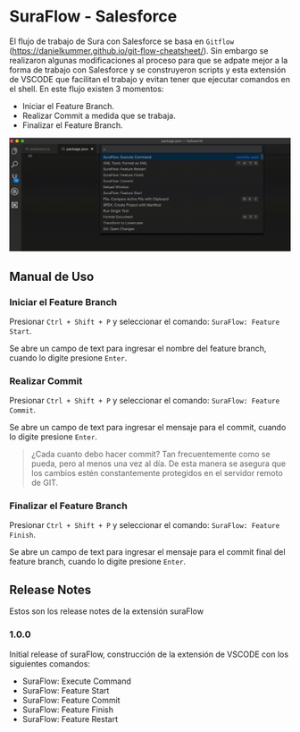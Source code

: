 # SuraFlow - Salesforce

El flujo de trabajo de Sura con Salesforce se basa en `Gitflow` (https://danielkummer.github.io/git-flow-cheatsheet/).
Sin embargo se realizaron algunas modificaciones al proceso para que se adpate mejor a la forma de trabajo con Salesforce y se construyeron scripts y esta extensión de VSCODE que facilitan el trabajo y evitan tener que ejecutar comandos en el shell.
En este flujo existen 3 momentos:

* Iniciar el Feature Branch.
* Realizar Commit a medida que se trabaja.
* Finalizar el Feature Branch.

![Screenshot](SuraFlow.gif)

## Manual de Uso
### Iniciar el Feature Branch
Presionar `Ctrl + Shift + P` y seleccionar el comando: `SuraFlow: Feature Start`.

Se abre un campo de text para ingresar el nombre del feature branch, cuando lo digite presione `Enter`.

### Realizar Commit 
Presionar `Ctrl + Shift + P` y seleccionar el comando: `SuraFlow: Feature Commit`.

Se abre un campo de text para ingresar el mensaje para el commit, cuando lo digite presione `Enter`.

> ¿Cada cuanto debo hacer commit?
> Tan frecuentemente como se pueda, pero al menos una vez al día.  De esta manera se asegura que los cambios estén constantemente protegidos en el servidor remoto de GIT.

### Finalizar el Feature Branch
Presionar `Ctrl + Shift + P` y seleccionar el comando: `SuraFlow: Feature Finish`.

Se abre un campo de text para ingresar el mensaje para el commit final del feature branch, cuando lo digite presione `Enter`.

## Release Notes

Estos son los release notes de la extensión suraFlow

### 1.0.0

Initial release of suraFlow, construcción de la extensión de VSCODE con los siguientes comandos:
* SuraFlow: Execute Command
* SuraFlow: Feature Start
* SuraFlow: Feature Commit
* SuraFlow: Feature Finish
* SuraFlow: Feature Restart


